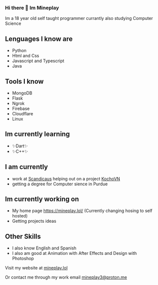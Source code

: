 ### Hi there 👋 Im Mineplay
Im a 18 year old self taught programmer currantly also studying Computer Science

## Lenguages I know are 
- Python
- Html and Css
- Javascript and Typescript
- Java

## Tools I know
- MongoDB
- Flask
- Ngrok
- Firebase
- Cloudflare
- Linux

## Im currently learning
- ✨Dart✨
- ✨C++✨

## I am currently 
- work at [Scandicaus](https://scandiac.us/) helping out on a project [KochoVN](https://www.kocho.io/)
- getting a degree for Computer sience in Purdue

## Im currently working on
- My home page https://mineplay.lol/ (Currently changing hosing to self hosted)
- Getting projects ideas

## Other Skills
- I also know English and Spanish
- I also am good at Animation with After Effects and Design with Photoshop

Visit my website at [mineplay.lol](https://mineplay.lol/)    

Or contact me through my work email [mineplay3@proton.me](mailto:mineplay3@proton.me)
